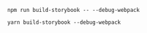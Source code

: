 ```shell renderer="common" language="js" packageManager="npm"
npm run build-storybook -- --debug-webpack
```

```shell renderer="common" language="js" packageManager="yarn"
yarn build-storybook --debug-webpack
```
